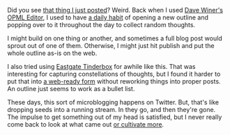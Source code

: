 Did you see [that thing I just posted][bullets]? Weird. Back when I used [Dave
Winer's OPML Editor][opml], I used to have [a daily habit][habit] of opening a
new outline and popping over to it throughout the day to collect random
thoughts. 

<!--more-->

I might build on one thing or another, and sometimes a full blog post would
sprout out of one of them. Otherwise, I might just hit publish and put the
whole outline as-is on the web.

I also tried using [Eastgate Tinderbox][tinderbox] for awhile like this. That was
interesting for capturing constellations of thoughts, but I found it harder to
put that into [a web-ready form][tinderblog] without reworking things into proper posts. An
outline just seems to work as a bullet list.

[tinderblog]: http://decafbad.com/recaffeinated/

These days, this sort of microblogging happens on Twitter. But, that's like
dropping seeds into a running stream. In they go, and then they're gone. The
impulse to get something out of my head is satisfied, but I never really come
back to look at what came out [or cultivate more][today].

[today]: http://blog.lmorchard.com/2014/10/
[bullets]: http://blog.lmorchard.com/2014/10/23/wtfomgbullets/
[tinderbox]: http://www.eastgate.com/Tinderbox/
[opml]: http://home.opml.org/
[habit]: http://decafbad.com/bucket/?start=77&count=7

<!-- vim: set wrap wm=5 syntax=mkd textwidth=78: -->
